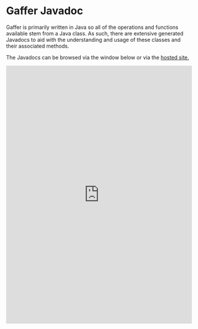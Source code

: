 # Gaffer Javadoc

Gaffer is primarily written in Java so all of the operations and functions
available stem from a Java class. As such, there are extensive generated
Javadocs to aid with the understanding and usage of these classes and their
associated methods.

The Javadocs can be browsed via the window below or via the [hosted site.](http://gchq.github.io/Gaffer/overview-summary.html)

<iframe src="http://gchq.github.io/Gaffer/overview-summary.html"
        height="700"
        style="display: flex; width: 100%; border: none;"></iframe>
